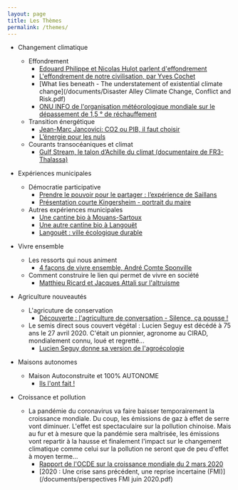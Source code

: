 ```yaml
---
layout: page
title: Les Thèmes
permalink: /themes/
---
```


- Changement climatique
  - Effondrement
    - [Edouard Philippe et Nicolas Hulot parlent d'effondrement](https://www.facebook.com/EdouardPhilippePM/videos/2358428757717123/)
    - [L'effondrement de notre civilisation, par Yves Cochet](https://www.youtube.com/watch?v=3NCrj_fa2hU)
    - [What lies beneath - The understatement of existential climate change](/documents/Disaster Alley Climate Change, Conflict and Risk.pdf)
    - [ONU INFO de l'organisation météorologique mondiale sur le dépassement de 1,5 ° de réchauffement](./omm.html)
  - Transition énergétique
    - [Jean-Marc Jancovici: CO2 ou PIB, il faut choisir](https://www.youtube.com/watch?v=Vjkq8V5rVy0)
    - [L’énergie pour les nuls](https://www.youtube.com/watch?v=IaQ-U-dP_7M)
  - Courants transocéaniques et climat
    - [Gulf Stream, le talon d’Achille du climat  (documentaire de FR3-Thalassa)](https://www.youtube.com/watch?v=CIJJ4X0cv94)  
    
- Expériences municipales
  - Démocratie participative
    - [Prendre le pouvoir pour le partager : l’expérience de Saillans](https://www.youtube.com/watch?v=0aJphwiaoNk)
     - [Présentation courte Kingersheim - portrait du maire](https://www.youtube.com/watch?v=whJ2NGgFwcs)  
  - Autres expériences municipales
    - [Une cantine bio à Mouans-Sartoux](https://www.youtube.com/watch?v=Yfy4xgSCI30)
    - [Une autre cantine bio à Langouët](https://www.youtube.com/watch?v=YqC2w3Q1jKM)
    - [Langouët : ville écologique durable](https://www.youtube.com/watch?v=ztO55WwrAVM)

- Vivre ensemble
  - Les ressorts qui nous animent
    - [4 façons de vivre ensemble, André Comte Sponville](https://www.youtube.com/watch?v=1Tdl89vfdV0)
  - Comment construire le lien qui permet de vivre en société
    - [Matthieu Ricard et Jacques Attali sur l'altruisme](https://www.youtube.com/watch?v=cmMcNIVMkZU)

- Agriculture nouveautés
  - L'agricuture de conservation
    - [Découverte : l'agriculture de conversation - Silence, ça pousse !](https://www.youtube.com/watch?v=UbOtU9FUbSk)
  - Le semis direct sous couvert végétal : Lucien Seguy est décédé à 75 ans le 27 avril 2020. C'était un pionnier, agronome au CIRAD, mondialement connu, loué et regretté...
    - [Lucien Seguy donne sa version de l'agroécologie](https://www.youtube.com/watch?v=klzzkv11NUk)
    
- Maisons autonomes
  - Maison Autoconstruite et 100% AUTONOME
    - [Ils l'ont fait !](https://www.youtube.com/watch?v=imLUIQnpzTU)

- Croissance et pollution 
  - La pandémie du coronavirus va faire baisser temporairement la croissance mondiale. Du coup, les émissions de gaz à effet de serre vont diminuer. L'effet est spectaculaire
    sur la pollution chinoise. Mais au fur et à mesure que la pandémie sera maîtrisée, les émissions vont repartir à la hausse et finalement l'impact sur le changement 
    climatique comme celui sur la pollution ne seront que de peu d'effet à moyen terme...
    - [Rapport de l'OCDE sur la croissance mondiale du 2 mars 2020](./ocde-croissance.html)
    - [2020 : Une crise sans précédent, une reprise incertaine (FMI)](/documents/perspectives FMI juin 2020.pdf)
